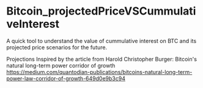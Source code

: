 # Bitcoin_projectedPriceVSCummulativeInterest

A quick tool to understand the value of cummulative interest on BTC and its projected price scenarios for the future. 

Projections Inspired by the article from Harold Christopher Burger: Bitcoin's natural long-term power corridor of growth
https://medium.com/quantodian-publications/bitcoins-natural-long-term-power-law-corridor-of-growth-649d0e9b3c94
